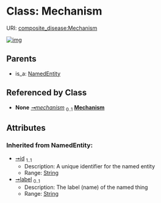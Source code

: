 
# Class: Mechanism




URI: [composite_disease:Mechanism](http://w3id.org/ontogpt/composite_disease/Mechanism)


[![img](https://yuml.me/diagram/nofunky;dir:TB/class/[NamedEntity],[TreatmentMechanism]-%20mechanism%200..1>[Mechanism&#124;id(i):string;label(i):string%20%3F],[NamedEntity]^-[Mechanism],[TreatmentMechanism])](https://yuml.me/diagram/nofunky;dir:TB/class/[NamedEntity],[TreatmentMechanism]-%20mechanism%200..1>[Mechanism&#124;id(i):string;label(i):string%20%3F],[NamedEntity]^-[Mechanism],[TreatmentMechanism])

## Parents

 *  is_a: [NamedEntity](NamedEntity.md)

## Referenced by Class

 *  **None** *[➞mechanism](treatmentMechanism__mechanism.md)*  <sub>0..1</sub>  **[Mechanism](Mechanism.md)**

## Attributes


### Inherited from NamedEntity:

 * [➞id](namedEntity__id.md)  <sub>1..1</sub>
     * Description: A unique identifier for the named entity
     * Range: [String](types/String.md)
 * [➞label](namedEntity__label.md)  <sub>0..1</sub>
     * Description: The label (name) of the named thing
     * Range: [String](types/String.md)
